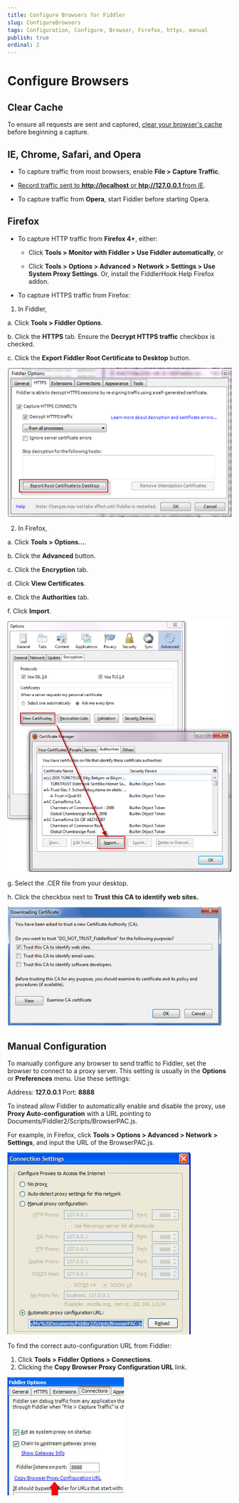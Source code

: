 ```yaml
---
title: Configure Browsers for Fiddler
slug: ConfigureBrowsers
tags: Configuration, Configure, Browser, Firefox, https, manual
publish: true
ordinal: 2
---
```


Configure Browsers
==================

Clear Cache
-----------

To ensure all requests are sent and captured, [clear your browser's cache][7] before beginning a capture.

IE, Chrome, Safari, and Opera
-----------------------------
+ To capture traffic from most browsers, enable **File > Capture Traffic**. 

+ [Record traffic sent to **http://localhost** or **htp://127.0.0.1** from IE][6].

+ To capture traffic from **Opera**, start Fiddler before starting Opera.

Firefox
-------

+ To capture HTTP traffic from **Firefox 4+**, either:

  + Click **Tools > Monitor with Fiddler > Use Fiddler automatically**, or

  + Click **Tools > Options > Advanced > Network > Settings > Use System Proxy Settings**. Or, install the FiddlerHook Help Firefox addon.

+ To capture HTTPS traffic from Firefox:

1. In Fiddler, 

 a. Click **Tools > Fiddler Options**. 

 b. Click the **HTTPS** tab. Ensure the **Decrypt HTTPS traffic** checkbox is checked. 

 c. Click the **Export Fiddler Root Certificate to Desktop** button.
 
   ![Export Root Certificate to Desktop][1]

2. In Firefox, 

 a. Click **Tools > Options...**. 

 b. Click the **Advanced** button. 

 c. Click the **Encryption** tab. 

 d. Click **View Certificates**. 

 e. Click the **Authorities** tab. 

 f. Click **Import**.

   ![Import Certificate][2]

 g. Select the .CER file from your desktop.

 h. Click the checkbox next to **Trust this CA to identify web sites.**

  ![Trust this CA to identify web sites][3]

Manual Configuration
--------------------

To manually configure any browser to send traffic to Fiddler, set the browser to connect to a proxy server. This setting is usually in the **Options** or **Preferences** menu. Use these settings:

Address: **127.0.0.1**
Port: **8888**

To instead allow Fiddler to automatically enable and disable the proxy, use **Proxy Auto-configuration** with a URL pointing to Documents/Fiddler2/Scripts/BrowserPAC.js.

For example, in Firefox, click **Tools > Options > Advanced > Network > Settings**, and input the URL of the BrowserPAC.js.

![Automatic proxy configuration URL][4]

To find the correct auto-configuration URL from Fiddler:

1. Click **Tools > Fiddler Options > Connections**.
2. Clicking the **Copy Browser Proxy Configuration URL** link.

![Copy Auto-Correct URL][5]


[1]: ../../images/ConfigureBrowsers/ExportRootCertificateToDesktop.png
[2]: ../../images/ConfigureBrowsers/ImportCertificate.png
[3]: ../../images/ConfigureBrowsers/TrustThisCAToIdentifyWebsites.png
[4]: ../../images/ConfigureBrowsers/BrowserPAC.png
[5]: ../../images/ConfigureBrowsers/CopyAutoCorrectURL.jpg
[6]: ./MonitorTrafficToLocalhost.md
[7]: http://www.wikihow.com/Clear-Your-Browser's-Cache